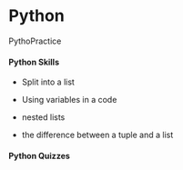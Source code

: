 # Python
PythoPractice

#### Python Skills
- Split into a list

- Using variables in a code

- nested lists

- the difference between a tuple and a list

#### Python Quizzes 
